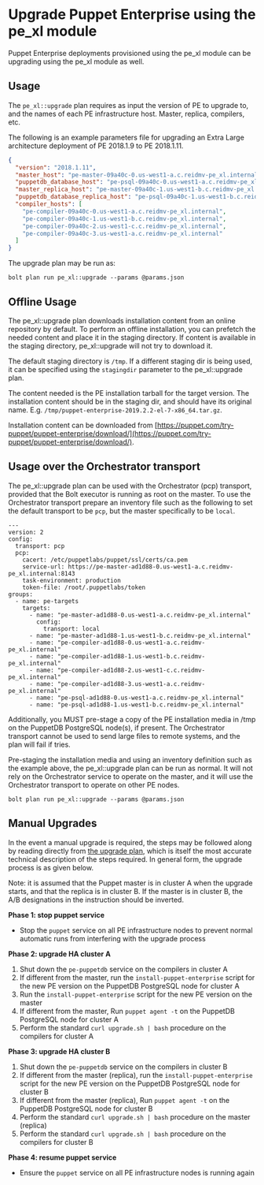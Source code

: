 # Upgrade Puppet Enterprise using the pe\_xl module

Puppet Enterprise deployments provisioned using the pe\_xl module can be upgrading using the pe\_xl module as well.

## Usage

The `pe_xl::upgrade` plan requires as input the version of PE to upgrade to, and the names of each PE infrastructure host. Master, replica, compilers, etc.

The following is an example parameters file for upgrading an Extra Large architecture deployment of PE 2018.1.9 to PE 2018.1.11.

```json
{
  "version": "2018.1.11",
  "master_host": "pe-master-09a40c-0.us-west1-a.c.reidmv-pe_xl.internal",
  "puppetdb_database_host": "pe-psql-09a40c-0.us-west1-a.c.reidmv-pe_xl.internal",
  "master_replica_host": "pe-master-09a40c-1.us-west1-b.c.reidmv-pe_xl.internal",
  "puppetdb_database_replica_host": "pe-psql-09a40c-1.us-west1-b.c.reidmv-pe_xl.internal",
  "compiler_hosts": [
    "pe-compiler-09a40c-0.us-west1-a.c.reidmv-pe_xl.internal",
    "pe-compiler-09a40c-1.us-west1-b.c.reidmv-pe_xl.internal",
    "pe-compiler-09a40c-2.us-west1-c.c.reidmv-pe_xl.internal",
    "pe-compiler-09a40c-3.us-west1-a.c.reidmv-pe_xl.internal"
  ]
}
```

The upgrade plan may be run as:

```
bolt plan run pe_xl::upgrade --params @params.json 
```

## Offline Usage

The pe\_xl::upgrade plan downloads installation content from an online repository by default. To perform an offline installation, you can prefetch the needed content and place it in the staging directory. If content is available in the staging directory, pe\_xl::upgrade will not try to download it.

The default staging directory is `/tmp`. If a different staging dir is being used, it can be specified using the `stagingdir` parameter to the pe\_xl::upgrade plan.

The content needed is the PE installation tarball for the target version. The installation content should be in the staging dir, and should have its original name. E.g. `/tmp/puppet-enterprise-2019.2.2-el-7-x86_64.tar.gz`.

Installation content can be downloaded from [https://puppet.com/try-puppet/puppet-enterprise/download/](https://puppet.com/try-puppet/puppet-enterprise/download/).

## Usage over the Orchestrator transport

The pe\_xl::upgrade plan can be used with the Orchestrator (pcp) transport, provided that the Bolt executor is running as root on the master. To use the Orchestrator transport prepare an inventory file such as the following to set the default transport to be `pcp`, but the master specifically to be `local`.

```
---
version: 2
config:
  transport: pcp
  pcp:
    cacert: /etc/puppetlabs/puppet/ssl/certs/ca.pem
    service-url: https://pe-master-ad1d88-0.us-west1-a.c.reidmv-pe_xl.internal:8143
    task-environment: production
    token-file: /root/.puppetlabs/token
groups:
  - name: pe-targets
    targets:
      - name: "pe-master-ad1d88-0.us-west1-a.c.reidmv-pe_xl.internal"
        config:
          transport: local
      - name: "pe-master-ad1d88-1.us-west1-b.c.reidmv-pe_xl.internal"
      - name: "pe-compiler-ad1d88-0.us-west1-a.c.reidmv-pe_xl.internal"
      - name: "pe-compiler-ad1d88-1.us-west1-b.c.reidmv-pe_xl.internal"
      - name: "pe-compiler-ad1d88-2.us-west1-c.c.reidmv-pe_xl.internal"
      - name: "pe-compiler-ad1d88-3.us-west1-a.c.reidmv-pe_xl.internal"
      - name: "pe-psql-ad1d88-0.us-west1-a.c.reidmv-pe_xl.internal"
      - name: "pe-psql-ad1d88-1.us-west1-b.c.reidmv-pe_xl.internal"
```

Additionally, you MUST pre-stage a copy of the PE installation media in /tmp on the PuppetDB PostgreSQL node(s), if present. The Orchestrator transport cannot be used to send large files to remote systems, and the plan will fail if tries.

Pre-staging the installation media and using an inventory definition such as the example above, the pe\_xl::upgrade plan can be run as normal. It will not rely on the Orchestrator service to operate on the master, and it will use the Orchestrator transport to operate on other PE nodes.

```
bolt plan run pe_xl::upgrade --params @params.json 
```

## Manual Upgrades

In the event a manual upgrade is required, the steps may be followed along by reading directly from [the upgrade plan](../plans/upgrade.pp), which is itself the most accurate technical description of the steps required. In general form, the upgrade process is as given below.

Note: it is assumed that the Puppet master is in cluster A when the upgrade starts, and that the replica is in cluster B. If the master is in cluster B, the A/B designations in the instruction should be inverted.

**Phase 1: stop puppet service**

* Stop the `puppet` service on all PE infrastructure nodes to prevent normal automatic runs from interfering with the upgrade process

**Phase 2: upgrade HA cluster A**

1. Shut down the `pe-puppetdb` service on the compilers in cluster A
2. If different from the master, run the `install-puppet-enterprise` script for the new PE version on the PuppetDB PostgreSQL node for cluster A
3. Run the `install-puppet-enterprise` script for the new PE version on the master
4. If different from the master, Run `puppet agent -t` on the PuppetDB PostgreSQL node for cluster A
5. Perform the standard `curl upgrade.sh | bash` procedure on the compilers for cluster A

**Phase 3: upgrade HA cluster B**

1. Shut down the `pe-puppetdb` service on the compilers in cluster B
2. If different from the master (replica), run the `install-puppet-enterprise` script for the new PE version on the PuppetDB PostgreSQL node for cluster B
3. If different from the master (replica), Run `puppet agent -t` on the PuppetDB PostgreSQL node for cluster B
4. Perform the standard `curl upgrade.sh | bash` procedure on the master (replica)
5. Perform the standard `curl upgrade.sh | bash` procedure on the compilers for cluster B

**Phase 4: resume puppet service**

* Ensure the `puppet` service on all PE infrastructure nodes is running again
